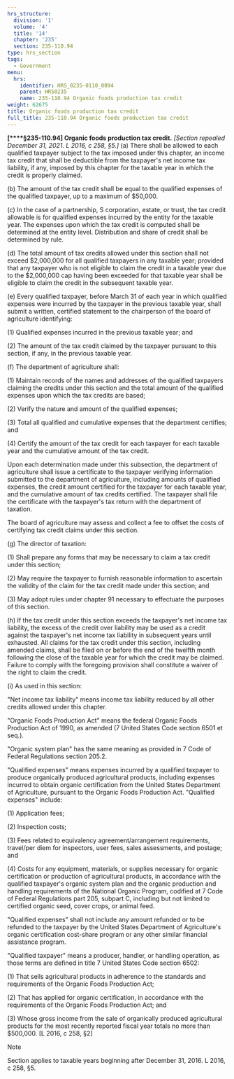 ```yaml
---
hrs_structure:
  division: '1'
  volume: '4'
  title: '14'
  chapter: '235'
  section: 235-110.94
type: hrs_section
tags:
  - Government
menu:
  hrs:
    identifier: HRS_0235-0110_0094
    parent: HRS0235
    name: 235-110.94 Organic foods production tax credit
weight: 62675
title: Organic foods production tax credit
full_title: 235-110.94 Organic foods production tax credit
---
```

**[****§235-110.94] Organic foods production tax credit.** _[Section repealed December 31, 2021\. L 2016, c 258, §5.]_ (a) There shall be allowed to each qualified taxpayer subject to the tax imposed under this chapter, an income tax credit that shall be deductible from the taxpayer's net income tax liability, if any, imposed by this chapter for the taxable year in which the credit is properly claimed.

(b) The amount of the tax credit shall be equal to the qualified expenses of the qualified taxpayer, up to a maximum of $50,000.

(c) In the case of a partnership, S corporation, estate, or trust, the tax credit allowable is for qualified expenses incurred by the entity for the taxable year. The expenses upon which the tax credit is computed shall be determined at the entity level. Distribution and share of credit shall be determined by rule.

(d) The total amount of tax credits allowed under this section shall not exceed $2,000,000 for all qualified taxpayers in any taxable year; provided that any taxpayer who is not eligible to claim the credit in a taxable year due to the $2,000,000 cap having been exceeded for that taxable year shall be eligible to claim the credit in the subsequent taxable year.

(e) Every qualified taxpayer, before March 31 of each year in which qualified expenses were incurred by the taxpayer in the previous taxable year, shall submit a written, certified statement to the chairperson of the board of agriculture identifying:

(1) Qualified expenses incurred in the previous taxable year; and

(2) The amount of the tax credit claimed by the taxpayer pursuant to this section, if any, in the previous taxable year.

(f) The department of agriculture shall:

(1) Maintain records of the names and addresses of the qualified taxpayers claiming the credits under this section and the total amount of the qualified expenses upon which the tax credits are based;

(2) Verify the nature and amount of the qualified expenses;

(3) Total all qualified and cumulative expenses that the department certifies; and

(4) Certify the amount of the tax credit for each taxpayer for each taxable year and the cumulative amount of the tax credit.

Upon each determination made under this subsection, the department of agriculture shall issue a certificate to the taxpayer verifying information submitted to the department of agriculture, including amounts of qualified expenses, the credit amount certified for the taxpayer for each taxable year, and the cumulative amount of tax credits certified. The taxpayer shall file the certificate with the taxpayer's tax return with the department of taxation.

The board of agriculture may assess and collect a fee to offset the costs of certifying tax credit claims under this section.

(g) The director of taxation:

(1) Shall prepare any forms that may be necessary to claim a tax credit under this section;

(2) May require the taxpayer to furnish reasonable information to ascertain the validity of the claim for the tax credit made under this section; and

(3) May adopt rules under chapter 91 necessary to effectuate the purposes of this section.

(h) If the tax credit under this section exceeds the taxpayer's net income tax liability, the excess of the credit over liability may be used as a credit against the taxpayer's net income tax liability in subsequent years until exhausted. All claims for the tax credit under this section, including amended claims, shall be filed on or before the end of the twelfth month following the close of the taxable year for which the credit may be claimed. Failure to comply with the foregoing provision shall constitute a waiver of the right to claim the credit.

(i) As used in this section:

"Net income tax liability" means income tax liability reduced by all other credits allowed under this chapter.

"Organic Foods Production Act" means the federal Organic Foods Production Act of 1990, as amended (7 United States Code section 6501 et seq.).

"Organic system plan" has the same meaning as provided in 7 Code of Federal Regulations section 205.2.

"Qualified expenses" means expenses incurred by a qualified taxpayer to produce organically produced agricultural products, including expenses incurred to obtain organic certification from the United States Department of Agriculture, pursuant to the Organic Foods Production Act. "Qualified expenses" include:

(1) Application fees;

(2) Inspection costs;

(3) Fees related to equivalency agreement/arrangement requirements, travel/per diem for inspectors, user fees, sales assessments, and postage; and

(4) Costs for any equipment, materials, or supplies necessary for organic certification or production of agricultural products, in accordance with the qualified taxpayer's organic system plan and the organic production and handling requirements of the National Organic Program, codified at 7 Code of Federal Regulations part 205, subpart C, including but not limited to certified organic seed, cover crops, or animal feed.

"Qualified expenses" shall not include any amount refunded or to be refunded to the taxpayer by the United States Department of Agriculture's organic certification cost-share program or any other similar financial assistance program.

"Qualified taxpayer" means a producer, handler, or handling operation, as those terms are defined in title 7 United States Code section 6502:

(1) That sells agricultural products in adherence to the standards and requirements of the Organic Foods Production Act;

(2) That has applied for organic certification, in accordance with the requirements of the Organic Foods Production Act; and

(3) Whose gross income from the sale of organically produced agricultural products for the most recently reported fiscal year totals no more than $500,000\. [L 2016, c 258, §2]

Note

Section applies to taxable years beginning after December 31, 2016\. L 2016, c 258, §5.